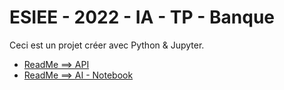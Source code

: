 # ESIEE - 2022 - IA - TP - Banque <a name="top"></a>

Ceci est un projet créer avec Python & Jupyter.

- [ReadMe ==> API](/API/README.md)
- [ReadMe ==> AI - Notebook](/Notebook/README.md)